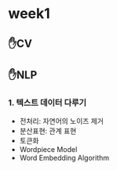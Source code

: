 # week1

## ✋CV

## ✋NLP 
### 1. 텍스트 데이터 다루기
* 전처리: 자연어의 노이즈 제거 
* 분산표현: 관계 표현
* 토큰화 
* Wordpiece Model
* Word Embedding Algorithm
